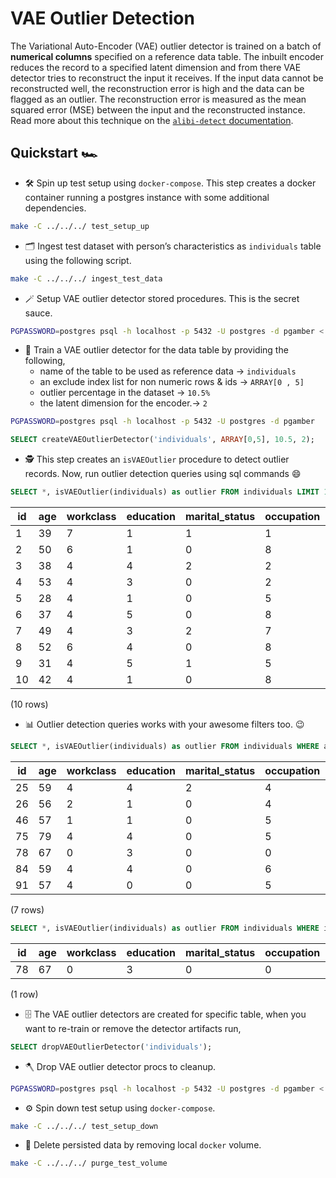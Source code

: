 # VAE Outlier Detection

The Variational Auto-Encoder (VAE) outlier detector is trained on a batch of **numerical columns** specified on a reference data table. The inbuilt encoder reduces the record to a specified latent dimension and from there VAE detector tries to reconstruct the input it receives. If the input data cannot be reconstructed well, the reconstruction error is high and the data can be flagged as an outlier. The reconstruction error is measured as the mean squared error (MSE) between the input and the reconstructed instance. Read more about this technique on the [`alibi-detect` documentation](https://docs.seldon.io/projects/alibi-detect/en/stable/od/methods/vae.html#Variational-Auto-Encoder).

## Quickstart :racing_car:

- :hammer_and_wrench: Spin up test setup using `docker-compose`. This step creates a docker container running a postgres instance with some additional dependencies.

```bash
make -C ../../../ test_setup_up
```

- :card_index_dividers: Ingest test dataset with person’s characteristics as `individuals` table using the following script.

```bash
make -C ../../../ ingest_test_data
```

- :magic_wand: Setup VAE outlier detector stored procedures. This is the secret sauce.

```bash
PGPASSWORD=postgres psql -h localhost -p 5432 -U postgres -d pgamber < create.sql
```

- :crystal_ball: Train a VAE outlier detector for the data table by providing the following,
  - name of the table to be used as reference data -> `individuals`
  - an exclude index list for non numeric rows & ids -> `ARRAY[0 , 5]`
  - outlier percentage in the dataset -> `10.5%`
  - the latent dimension for the encoder.-> `2`

```bash
PGPASSWORD=postgres psql -h localhost -p 5432 -U postgres -d pgamber
```

```sql
SELECT createVAEOutlierDetector('individuals', ARRAY[0,5], 10.5, 2);
```

- :detective: This step creates an `isVAEOutlier` procedure to detect outlier records. Now, run outlier detection queries using sql commands :smile:

```sql
SELECT *, isVAEOutlier(individuals) as outlier FROM individuals LIMIT 10;
```

| id  | age | workclass | education | marital_status | occupation | relationship | race | sex | capital_gain | capital_loss | hours_per_week | country | outlier |
| --- | --- | --------- | --------- | -------------- | ---------- | ------------ | ---- | --- | ------------ | ------------ | -------------- | ------- | ------- |
| 1   | 39  | 7         | 1         | 1              | 1          | 1            | 4    | 1   | 2174         | 0            | 40             | 9       | f       |
| 2   | 50  | 6         | 1         | 0              | 8          | 0            | 4    | 1   | 0            | 0            | 13             | 9       | f       |
| 3   | 38  | 4         | 4         | 2              | 2          | 1            | 4    | 1   | 0            | 0            | 40             | 9       | f       |
| 4   | 53  | 4         | 3         | 0              | 2          | 0            | 2    | 1   | 0            | 0            | 40             | 9       | f       |
| 5   | 28  | 4         | 1         | 0              | 5          | 5            | 2    | 0   | 0            | 0            | 40             | 6       | f       |
| 6   | 37  | 4         | 5         | 0              | 8          | 5            | 4    | 0   | 0            | 0            | 40             | 9       | f       |
| 7   | 49  | 4         | 3         | 2              | 7          | 1            | 2    | 0   | 0            | 0            | 16             | 5       | f       |
| 8   | 52  | 6         | 4         | 0              | 8          | 0            | 4    | 1   | 0            | 0            | 45             | 9       | f       |
| 9   | 31  | 4         | 5         | 1              | 5          | 1            | 4    | 0   | 14084        | 0            | 50             | 9       | t       |
| 10  | 42  | 4         | 1         | 0              | 8          | 0            | 4    | 1   | 5178         | 0            | 40             | 9       | f       |

(10 rows)

- :bar_chart: Outlier detection queries works with your awesome filters too. :wink:

```sql
SELECT *, isVAEOutlier(individuals) as outlier FROM individuals WHERE age > 55 LIMIT 10;
```

| id  | age | workclass | education | marital_status | occupation | relationship | race | sex | capital_gain | capital_loss | hours_per_week | country | outlier |
| --- | --- | --------- | --------- | -------------- | ---------- | ------------ | ---- | --- | ------------ | ------------ | -------------- | ------- | ------- |
| 25  | 59  | 4         | 4         | 2              | 4          | 4            | 4    | 0   | 0            | 0            | 40             | 9       | f       |
| 26  | 56  | 2         | 1         | 0              | 4          | 0            | 4    | 1   | 0            | 0            | 40             | 9       | f       |
| 46  | 57  | 1         | 1         | 0              | 5          | 0            | 2    | 1   | 0            | 0            | 40             | 9       | f       |
| 75  | 79  | 4         | 4         | 0              | 5          | 2            | 4    | 1   | 0            | 0            | 20             | 9       | f       |
| 78  | 67  | 0         | 3         | 0              | 0          | 0            | 4    | 1   | 0            | 0            | 2              | 9       | t       |
| 84  | 59  | 4         | 4         | 0              | 6          | 0            | 4    | 1   | 0            | 0            | 48             | 9       | f       |
| 91  | 57  | 4         | 0         | 0              | 5          | 0            | 4    | 1   | 0            | 0            | 40             | 9       | f       |

(7 rows)

```sql
SELECT *, isVAEOutlier(individuals) as outlier FROM individuals WHERE isVAEOutlier(individuals) is TRUE AND age > 55 LIMIT 10;
```

| id  | age | workclass | education | marital_status | occupation | relationship | race | sex | capital_gain | capital_loss | hours_per_week | country | outlier |
| --- | --- | --------- | --------- | -------------- | ---------- | ------------ | ---- | --- | ------------ | ------------ | -------------- | ------- | ------- |
| 78  | 67  | 0         | 3         | 0              | 0          | 0            | 4    | 1   | 0            | 0            | 2              | 9       | t       |

(1 row)

- :file_cabinet: The VAE outlier detectors are created for specific table, when you want to re-train or remove the detector artifacts run,

```sql
SELECT dropVAEOutlierDetector('individuals');
```

- :axe: Drop VAE outlier detector procs to cleanup.

```bash
PGPASSWORD=postgres psql -h localhost -p 5432 -U postgres -d pgamber < drop.sql
```

- :gear: Spin down test setup using `docker-compose`.

```bash
make -C ../../../ test_setup_down
```

- :broom: Delete persisted data by removing local `docker` volume.

```bash
make -C ../../../ purge_test_volume
```
